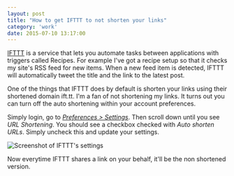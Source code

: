 ```yaml
---
layout: post
title: "How to get IFTTT to not shorten your links"
category: 'work'
date: 2015-07-10 13:17:00
---
```


[IFTTT](https://ifttt.com) is a service that lets you automate tasks between applications with triggers called Recipes. For example I've got a recipe setup so that it checks my site's RSS feed for new items. When a new feed item is detected, IFTTT will automatically tweet the title and the link to the latest post.

One of the things that IFTTT does by default is shorten your links using their shortened domain ift.tt. I'm a fan of not shortening my links. It turns out you can turn off the auto shortening within your account preferences.

Simply login, go to *[Preferences > Settings](https://ifttt.com/preferences/settings)*. Then scroll down until you see *URL Shortening*. You should see a checkbox checked with *Auto shorten URLs*. Simply uncheck this and update your settings. 

![Screenshot of IFTTT's settings](http://i.michaelsoolee.com/20150710-ifttt-links.png)

Now everytime IFTTT shares a link on your behalf, it'll be the non shortened version.